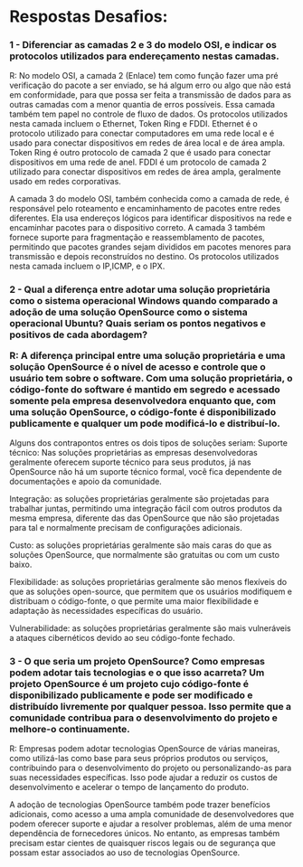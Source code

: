 # Respostas Desafios:

<h3>1 - Diferenciar as camadas 2 e 3 do modelo OSI, e indicar os protocolos utilizados para endereçamento nestas camadas.</h3>

R: No modelo OSI, a camada 2 (Enlace) tem como função fazer uma pré verificação do pacote a ser enviado, se há algum erro ou algo que não está em conformidade, para que possa ser feita a transmissão de dados para as outras camadas com a menor quantia de erros possíveis. Essa camada também tem papel no controle de fluxo de dados. Os protocolos utilizados nesta camada incluem o Ethernet, Token Ring e FDDI. Ethernet é o protocolo utilizado para conectar computadores em uma rede local e é usado para conectar dispositivos em redes de área local e de área ampla. Token Ring é outro protocolo de camada 2 que é usado para conectar dispositivos em uma rede de anel. FDDI é um protocolo de camada 2 utilizado para conectar dispositivos em redes de área ampla, geralmente usado em redes corporativas.

A camada 3 do modelo OSI, também conhecida como a camada de rede, é responsável pelo roteamento e encaminhamento de pacotes entre redes diferentes. Ela usa endereços lógicos para identificar dispositivos na rede e encaminhar pacotes para o dispositivo correto. A camada 3 também fornece suporte para fragmentação e reassemblamento de pacotes, permitindo que pacotes grandes sejam divididos em pacotes menores para transmissão e depois reconstruídos no destino. Os protocolos utilizados nesta camada incluem o IP,ICMP, e o IPX.

<h3>2 - Qual a diferença entre adotar uma solução proprietária como o sistema operacional Windows quando comparado a adoção de uma solução OpenSource como o sistema operacional Ubuntu? Quais seriam os pontos negativos e positivos de cada abordagem?

R: A diferença principal entre uma solução proprietária e uma solução OpenSource é o nível de acesso e controle que o usuário tem sobre o software. Com uma solução proprietária, o código-fonte do software é mantido em segredo e acessado somente pela empresa desenvolvedora enquanto que, com uma solução OpenSource, o código-fonte é disponibilizado publicamente e qualquer um pode modificá-lo e distribuí-lo.</h3>

Alguns dos contrapontos entres os dois tipos de soluções seriam:
Suporte técnico: Nas soluções proprietárias as empresas desenvolvedoras geralmente oferecem suporte técnico para seus produtos, já nas OpenSource não há um suporte técnico formal, você fica dependente de documentações e apoio da comunidade.

Integração: as soluções proprietárias geralmente são projetadas para trabalhar juntas, permitindo uma integração fácil com outros produtos da mesma empresa, diferente das das OpenSource que não são projetadas para tal e normalmente precisam de configurações adicionais.

Custo: as soluções proprietárias geralmente são mais caras do que as soluções OpenSource, que normalmente são gratuitas ou com um custo baixo.

Flexibilidade: as soluções proprietárias geralmente são menos flexíveis do que as soluções open-source, que permitem que os usuários modifiquem e distribuam o código-fonte, o que permite uma maior flexibilidade e adaptação às necessidades específicas do usuário.

Vulnerabilidade: as soluções proprietárias geralmente são mais vulneráveis a ataques cibernéticos devido ao seu código-fonte fechado.

<h3>3 - O que seria um projeto OpenSource? Como empresas podem adotar tais tecnologias e o que isso acarreta?
Um projeto OpenSource é um projeto cujo código-fonte é disponibilizado publicamente e pode ser modificado e distribuído livremente por qualquer pessoa. Isso permite que a comunidade contribua para o desenvolvimento do projeto e melhore-o continuamente.</h3>

R: Empresas podem adotar tecnologias OpenSource de várias maneiras, como utilizá-las como base para seus próprios produtos ou serviços, contribuindo para o desenvolvimento do projeto ou personalizando-as para suas necessidades específicas. Isso pode ajudar a reduzir os custos de desenvolvimento e acelerar o tempo de lançamento do produto.

A adoção de tecnologias OpenSource também pode trazer benefícios adicionais, como acesso a uma ampla comunidade de desenvolvedores que podem oferecer suporte e ajudar a resolver problemas, além de uma menor dependência de fornecedores únicos. No entanto, as empresas também precisam estar cientes de quaisquer riscos legais ou de segurança que possam estar associados ao uso de tecnologias OpenSource.

